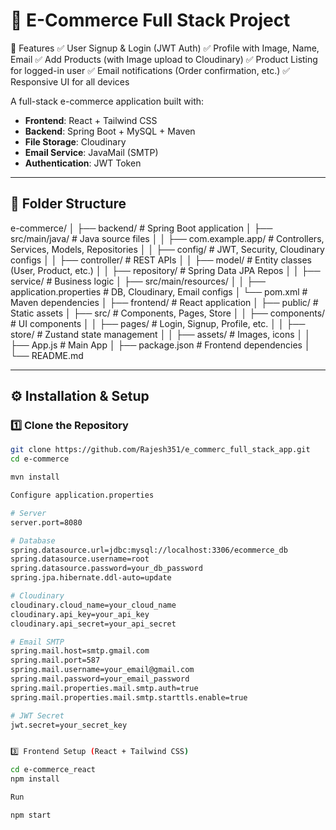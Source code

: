 # 🛒 E-Commerce Full Stack Project
🚀 Features
✅ User Signup & Login (JWT Auth)
✅ Profile with Image, Name, Email
✅ Add Products (with Image upload to Cloudinary)
✅ Product Listing for logged-in user
✅ Email notifications (Order confirmation, etc.)
✅ Responsive UI for all devices

A full-stack e-commerce application built with:
- **Frontend**: React + Tailwind CSS
- **Backend**: Spring Boot + MySQL + Maven
- **File Storage**: Cloudinary
- **Email Service**: JavaMail (SMTP)
- **Authentication**: JWT Token

---

## 📂 Folder Structure

e-commerce/
│
├── backend/ # Spring Boot application
│ ├── src/main/java/ # Java source files
│ │ ├── com.example.app/ # Controllers, Services, Models, Repositories
│ │ ├── config/ # JWT, Security, Cloudinary configs
│ │ ├── controller/ # REST APIs
│ │ ├── model/ # Entity classes (User, Product, etc.)
│ │ ├── repository/ # Spring Data JPA Repos
│ │ ├── service/ # Business logic
│ ├── src/main/resources/
│ │ ├── application.properties # DB, Cloudinary, Email configs
│ └── pom.xml # Maven dependencies
│
├── frontend/ # React application
│ ├── public/ # Static assets
│ ├── src/ # Components, Pages, Store
│ │ ├── components/ # UI components
│ │ ├── pages/ # Login, Signup, Profile, etc.
│ │ ├── store/ # Zustand state management
│ │ ├── assets/ # Images, icons
│ │ ├── App.js # Main App
│ ├── package.json # Frontend dependencies
│
└── README.md


---

## ⚙️ Installation & Setup

### 1️⃣ Clone the Repository
```bash
git clone https://github.com/Rajesh351/e_commerc_full_stack_app.git
cd e-commerce

mvn install

Configure application.properties

# Server
server.port=8080

# Database
spring.datasource.url=jdbc:mysql://localhost:3306/ecommerce_db
spring.datasource.username=root
spring.datasource.password=your_db_password
spring.jpa.hibernate.ddl-auto=update

# Cloudinary
cloudinary.cloud_name=your_cloud_name
cloudinary.api_key=your_api_key
cloudinary.api_secret=your_api_secret

# Email SMTP
spring.mail.host=smtp.gmail.com
spring.mail.port=587
spring.mail.username=your_email@gmail.com
spring.mail.password=your_email_password
spring.mail.properties.mail.smtp.auth=true
spring.mail.properties.mail.smtp.starttls.enable=true

# JWT Secret
jwt.secret=your_secret_key


3️⃣ Frontend Setup (React + Tailwind CSS)

cd e-commerce_react
npm install

Run

npm start

